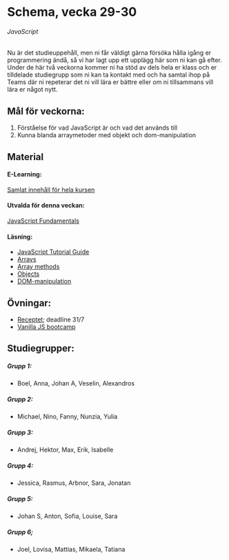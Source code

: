 # Schema, vecka 29-30

###### JavaScript

Nu är det studieuppehåll, men ni får väldigt gärna försöka hålla igång er programmering ändå, så vi har lagt upp ett upplägg här som ni kan gå efter.
Under de här två veckorna kommer ni ha stöd av dels hela er klass och er tilldelade studiegrupp som ni kan ta kontakt med och ha samtal ihop på Teams där ni repeterar det ni vill lära er bättre eller om ni tillsammans vill lära er något nytt.

## Mål för veckorna:
1. Förståelse för vad JavaScript är och vad det används till
2. Kunna blanda arraymetoder med objekt och dom-manipulation 

## Material
#### E-Learning:
[Samlat innehåll för hela kursen](https://github.com/Lexicon-Frontend-2024/e-learning-material/edit/main/README.md)
#### Utvalda för denna veckan:
[JavaScript Fundamentals](https://app.pluralsight.com/library/courses/fundamentals-javascript/table-of-contents)
#### Läsning:
* [JavaScript Tutorial Guide](https://www.w3schools.com/js/)
* [Arrays](https://www.w3schools.com/js/js_arrays.asp)
* [Array methods](https://developer.mozilla.org/en-US/docs/Web/JavaScript/Reference/Global_Objects/Array)
* [Objects](https://www.w3schools.com/js/js_objects.asp)
* [DOM-manipulation](https://www.w3schools.com/js/js_htmldom_methods.asp)

## Övningar:
* [Receptet](https://github.com/Lexicon-Frontend-2024/exercise-js-recipe-manipulation/tree/main); deadline 31/7
* [Vanilla JS bootcamp](https://github.com/Lexicon-Frontend-2024/exercise-js-bootcamp)

## Studiegrupper:
##### Grupp 1:
* Boel, Anna, Johan A, Veselin, Alexandros
##### Grupp 2:
* Michael, Nino, Fanny, Nunzia, Yulia
##### Grupp 3:
* Andrej, Hektor, Max, Erik, Isabelle
##### Grupp 4:
* Jessica, Rasmus, Arbnor, Sara, Jonatan
##### Grupp 5:
* Johan S, Anton, Sofia, Louise, Sara
##### Grupp 6;
* Joel, Lovisa, Mattias, Mikaela, Tatiana
